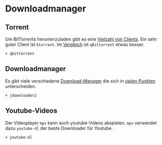 # Downloadmanager


## Torrent

Um BitTorrents herunterzuladen gibt es eine [Vielzahl von Clients](https://wiki.archlinux.org/index.php/list_of_applications#BitTorrent_clients). Ein sehr guter Client ist `ktorrent`. Im [Vergleich](https://en.wikipedia.org/wiki/Comparison_of_BitTorrent_clients) ist `qBittorrent` etwas besser.

    + qbittorrent

## Downloadmanager

Es gibt viele verschiedene [Download-Manager](https://wiki.archlinux.org/index.php/list_of_applications#Download_managers) die sich in [vielen Punkten](https://en.wikipedia.org/wiki/Comparison_of_download_managers) unterscheiden.

    + jdownloader2


## Youtube-Videos

Der Videoplayer `mpv` kann auch youtube-Videos abspielen. `mpv` verwendet dazu `youtube-dl` der beste Downloader für Youtube.

    + youtube-dl
